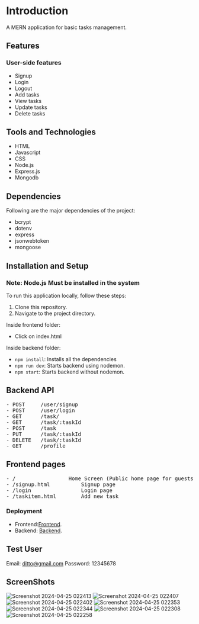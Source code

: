 #  Introduction

A MERN application for basic tasks management.



## Features

### User-side features

- Signup
- Login
- Logout
- Add tasks
- View tasks
- Update tasks
- Delete tasks


## Tools and Technologies

- HTML
- Javascript
- CSS
- Node.js
- Express.js
- Mongodb

## Dependencies

Following are the major dependencies of the project:

- bcrypt
- dotenv
- express
- jsonwebtoken
- mongoose



## Installation and Setup

### Note: Node.js Must be installed in the system

To run this application locally, follow these steps:

1. Clone this repository.
2. Navigate to the project directory.

Inside frontend folder:

- Click on index.html

Inside backend folder:

- `npm install`: Installs all the dependencies
- `npm run dev`: Starts backend using nodemon.
- `npm start`: Starts backend without nodemon.

## Backend API

<pre>
- POST     /user/signup
- POST     /user/login
- GET      /task/
- GET      /task/:taskId
- POST     /task
- PUT      /task/:taskId
- DELETE   /task/:taskId
- GET      /profile
</pre>

## Frontend pages

<pre>
- /                 Home Screen (Public home page for guests and private dashboard (tasks) for logged-in users)
- /signup.html          Signup page
- /login                Login page
- /taskitem.html        Add new task
</pre>



### Deployment
- Frontend:[Frontend](https://books-task-manager-y1ir.vercel.app/).
- Backend: [Backend](https://server-demo-58ir.onrender.com).

## Test User
Email: ditto@gmail.com
Password: 12345678

## ScreenShots

![Screenshot 2024-04-25 022413](https://github.com/sanju01sahu/books-task-manager/assets/77436131/4663fcdf-9571-4da3-a189-3798c42f0f2b)
![Screenshot 2024-04-25 022407](https://github.com/sanju01sahu/books-task-manager/assets/77436131/48a362a5-9323-4227-82e1-616d5cf3c891)
![Screenshot 2024-04-25 022402](https://github.com/sanju01sahu/books-task-manager/assets/77436131/dcc40f89-b012-43e2-9dca-8e39177913af)
![Screenshot 2024-04-25 022353](https://github.com/sanju01sahu/books-task-manager/assets/77436131/39ee7837-f2e1-478d-b42d-c287ba640183)
![Screenshot 2024-04-25 022344](https://github.com/sanju01sahu/books-task-manager/assets/77436131/fe5c26d6-e0ad-449c-bf51-c2d42384dd05)
![Screenshot 2024-04-25 022308](https://github.com/sanju01sahu/books-task-manager/assets/77436131/c1609ead-d256-4e40-9e7f-0406ace57b0b)
![Screenshot 2024-04-25 022258](https://github.com/sanju01sahu/books-task-manager/assets/77436131/8a8dab38-4b68-46e0-92b4-e9a1e28901cf)




